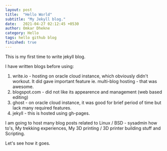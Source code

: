 ```yaml
---
layout: post
title:  "Hello World"
subtitle: "My Jekyll blog."
date:   2021-04-27 02:12:45 +0530
author: Omkar Dhekne
category: Hello
tags: hello github blog
finished: true
---
```


This is my first time to write jekyll blog.

I have written blogs before using:
1. write.io - hosting on oracle cloud instance, which obviously didn't workout. It did gave important feature ie. multi-blog hosting - that was awesome.
2. blogspot.com - did not like its appearence and management (web based editing)
3. ghost - on oracle cloud instance, it was good for brief period of time but lack many required features.
4. jekyll - this is hosted using gh-pages.

I am going to host many blog posts related to Linux / BSD - sysadmin how to's, My trekking experiences, My 3D printing / 3D printer building stuff and Scripting.

Let's see how it goes.